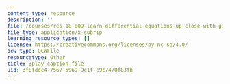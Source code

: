 ```yaml
---
content_type: resource
description: ''
file: /courses/res-18-009-learn-differential-equations-up-close-with-gilbert-strang-and-cleve-moler-fall-2015/3f8fddc4756759699c1fe9c7470f83fb_zqks_JcU0cM.vtt
file_type: application/x-subrip
learning_resource_types: []
license: https://creativecommons.org/licenses/by-nc-sa/4.0/
ocw_type: OCWFile
resourcetype: Other
title: 3play caption file
uid: 3f8fddc4-7567-5969-9c1f-e9c7470f83fb
---
```


